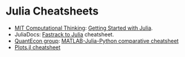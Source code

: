 # Julia Cheatsheets

- [MIT Computational Thinking](https://computationalthinking.mit.edu/): [Getting Started with Julia](/basic_syntax/).
- JuliaDocs: [Fastrack to Julia](https://juliadocs.github.io/Julia-Cheat-Sheet/) cheatsheet.
- [QuantEcon group](https://quantecon.org): [MATLAB-Julia-Python comparative cheatsheet](https://cheatsheets.quantecon.org/)
- [Plots.jl cheatsheet](https://github.com/sswatson/cheatsheets/blob/master/plotsjl-cheatsheet.pdf)
